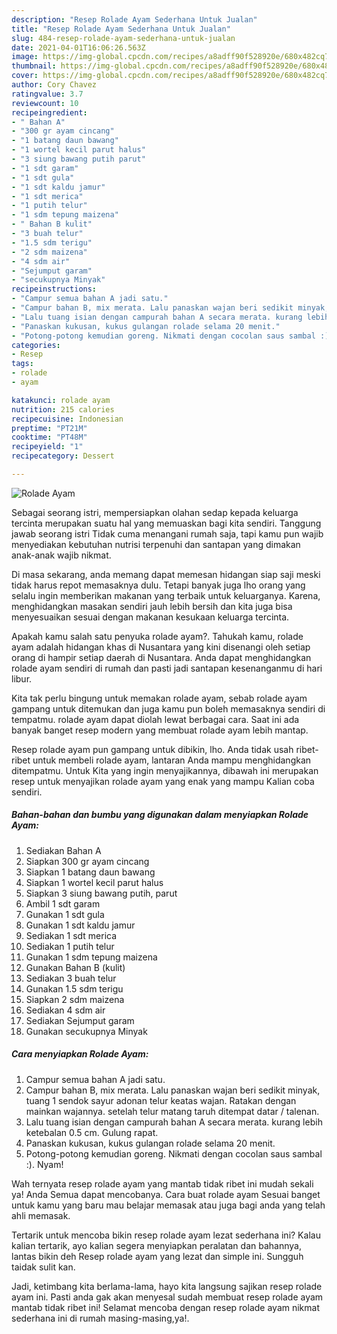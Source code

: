 ```yaml
---
description: "Resep Rolade Ayam Sederhana Untuk Jualan"
title: "Resep Rolade Ayam Sederhana Untuk Jualan"
slug: 484-resep-rolade-ayam-sederhana-untuk-jualan
date: 2021-04-01T16:06:26.563Z
image: https://img-global.cpcdn.com/recipes/a8adff90f528920e/680x482cq70/rolade-ayam-foto-resep-utama.jpg
thumbnail: https://img-global.cpcdn.com/recipes/a8adff90f528920e/680x482cq70/rolade-ayam-foto-resep-utama.jpg
cover: https://img-global.cpcdn.com/recipes/a8adff90f528920e/680x482cq70/rolade-ayam-foto-resep-utama.jpg
author: Cory Chavez
ratingvalue: 3.7
reviewcount: 10
recipeingredient:
- " Bahan A"
- "300 gr ayam cincang"
- "1 batang daun bawang"
- "1 wortel kecil parut halus"
- "3 siung bawang putih parut"
- "1 sdt garam"
- "1 sdt gula"
- "1 sdt kaldu jamur"
- "1 sdt merica"
- "1 putih telur"
- "1 sdm tepung maizena"
- " Bahan B kulit"
- "3 buah telur"
- "1.5 sdm terigu"
- "2 sdm maizena"
- "4 sdm air"
- "Sejumput garam"
- "secukupnya Minyak"
recipeinstructions:
- "Campur semua bahan A jadi satu."
- "Campur bahan B, mix merata. Lalu panaskan wajan beri sedikit minyak, tuang 1 sendok sayur adonan telur keatas wajan. Ratakan dengan mainkan wajannya. setelah telur matang taruh ditempat datar / talenan."
- "Lalu tuang isian dengan campurah bahan A secara merata. kurang lebih ketebalan 0.5 cm. Gulung rapat."
- "Panaskan kukusan, kukus gulangan rolade selama 20 menit."
- "Potong-potong kemudian goreng. Nikmati dengan cocolan saus sambal :). Nyam!"
categories:
- Resep
tags:
- rolade
- ayam

katakunci: rolade ayam 
nutrition: 215 calories
recipecuisine: Indonesian
preptime: "PT21M"
cooktime: "PT48M"
recipeyield: "1"
recipecategory: Dessert

---
```



![Rolade Ayam](https://img-global.cpcdn.com/recipes/a8adff90f528920e/680x482cq70/rolade-ayam-foto-resep-utama.jpg)

Sebagai seorang istri, mempersiapkan olahan sedap kepada keluarga tercinta merupakan suatu hal yang memuaskan bagi kita sendiri. Tanggung jawab seorang istri Tidak cuma menangani rumah saja, tapi kamu pun wajib menyediakan kebutuhan nutrisi terpenuhi dan santapan yang dimakan anak-anak wajib nikmat.

Di masa  sekarang, anda memang dapat memesan hidangan siap saji meski tidak harus repot memasaknya dulu. Tetapi banyak juga lho orang yang selalu ingin memberikan makanan yang terbaik untuk keluarganya. Karena, menghidangkan masakan sendiri jauh lebih bersih dan kita juga bisa menyesuaikan sesuai dengan makanan kesukaan keluarga tercinta. 



Apakah kamu salah satu penyuka rolade ayam?. Tahukah kamu, rolade ayam adalah hidangan khas di Nusantara yang kini disenangi oleh setiap orang di hampir setiap daerah di Nusantara. Anda dapat menghidangkan rolade ayam sendiri di rumah dan pasti jadi santapan kesenanganmu di hari libur.

Kita tak perlu bingung untuk memakan rolade ayam, sebab rolade ayam gampang untuk ditemukan dan juga kamu pun boleh memasaknya sendiri di tempatmu. rolade ayam dapat diolah lewat berbagai cara. Saat ini ada banyak banget resep modern yang membuat rolade ayam lebih mantap.

Resep rolade ayam pun gampang untuk dibikin, lho. Anda tidak usah ribet-ribet untuk membeli rolade ayam, lantaran Anda mampu menghidangkan ditempatmu. Untuk Kita yang ingin menyajikannya, dibawah ini merupakan resep untuk menyajikan rolade ayam yang enak yang mampu Kalian coba sendiri.

<!--inarticleads1-->

##### Bahan-bahan dan bumbu yang digunakan dalam menyiapkan Rolade Ayam:

1. Sediakan  Bahan A
1. Siapkan 300 gr ayam cincang
1. Siapkan 1 batang daun bawang
1. Siapkan 1 wortel kecil parut halus
1. Siapkan 3 siung bawang putih, parut
1. Ambil 1 sdt garam
1. Gunakan 1 sdt gula
1. Gunakan 1 sdt kaldu jamur
1. Sediakan 1 sdt merica
1. Sediakan 1 putih telur
1. Gunakan 1 sdm tepung maizena
1. Gunakan  Bahan B (kulit)
1. Sediakan 3 buah telur
1. Gunakan 1.5 sdm terigu
1. Siapkan 2 sdm maizena
1. Sediakan 4 sdm air
1. Sediakan Sejumput garam
1. Gunakan secukupnya Minyak




<!--inarticleads2-->

##### Cara menyiapkan Rolade Ayam:

1. Campur semua bahan A jadi satu.
1. Campur bahan B, mix merata. Lalu panaskan wajan beri sedikit minyak, tuang 1 sendok sayur adonan telur keatas wajan. Ratakan dengan mainkan wajannya. setelah telur matang taruh ditempat datar / talenan.
1. Lalu tuang isian dengan campurah bahan A secara merata. kurang lebih ketebalan 0.5 cm. Gulung rapat.
1. Panaskan kukusan, kukus gulangan rolade selama 20 menit.
1. Potong-potong kemudian goreng. Nikmati dengan cocolan saus sambal :). Nyam!




Wah ternyata resep rolade ayam yang mantab tidak ribet ini mudah sekali ya! Anda Semua dapat mencobanya. Cara buat rolade ayam Sesuai banget untuk kamu yang baru mau belajar memasak atau juga bagi anda yang telah ahli memasak.

Tertarik untuk mencoba bikin resep rolade ayam lezat sederhana ini? Kalau kalian tertarik, ayo kalian segera menyiapkan peralatan dan bahannya, lantas bikin deh Resep rolade ayam yang lezat dan simple ini. Sungguh taidak sulit kan. 

Jadi, ketimbang kita berlama-lama, hayo kita langsung sajikan resep rolade ayam ini. Pasti anda gak akan menyesal sudah membuat resep rolade ayam mantab tidak ribet ini! Selamat mencoba dengan resep rolade ayam nikmat sederhana ini di rumah masing-masing,ya!.

